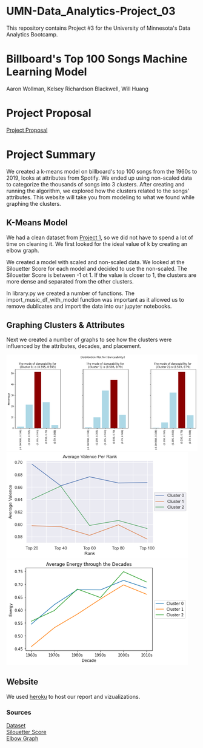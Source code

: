 # UMN-Data_Analytics-Project_03
This repository contains Project #3 for the University of Minnesota's Data Analytics Bootcamp.

# Billboard's Top 100 Songs Machine Learning Model
Aaron Wollman, Kelsey Richardson Blackwell, Will Huang

# Project Proposal
[Project Proposal](https://docs.google.com/document/d/18lH5qNpat62voNdJxxNazMAmrfGYoD7WSlTHtPxM6YI/edit)

# Project Summary
We created a k-means model on billboard's top 100 songs from the 1960s to 2019, looks at attributes from Spotify. We ended up using non-scaled data to categorize the thousands of songs into 3 clusters. After creating and running the algorithm, we explored how the clusters related to the songs' attributes. This website will take you from modeling to what we found while graphing the clusters.

## K-Means Model
We had a clean dataset from [Project 1](https://github.com/12wollmana/UMN-Data_Analytics-Project_01), so we did not have to spend a lot of time on cleaning it. We first looked for the ideal value of k by creating an elbow graph. 

We created a model with scaled and non-scaled data. We looked at the Silouetter Score for each model and decided to use the non-scaled. The Silouetter Score is between -1 ot 1. If the value is closer to 1, the clusters are more dense and separated from the other clusters. 

In library.py we created a number of functions. The import_music_df_with_model function was important as it allowed us to remove dublicates and import the data into our jupyter notebooks.

## Graphing Clusters & Attributes
Next we created a number of graphs to see how the clusters were influenced by the attributes, decades, and placement. 

 ![](static/images/plots/attributes/danceability_percent.png) ![](static/images/plots/top-songs/valence.png)  ![](static/images/plots/decades/line/energy.png)

## Website
We used [heroku](https://umn-data-analytics-p03-t01.herokuapp.com/) to host our report and vizualizations.


### Sources
[Dataset](https://github.com/fortyTwo102/hitpredictor-decade-util/tree/master/Database)\
[Silouetter Score](https://dzone.com/articles/kmeans-silhouette-score-explained-with-python-exam)\
[Elbow Graph](https://predictivehacks.com/k-means-elbow-method-code-for-python/)
